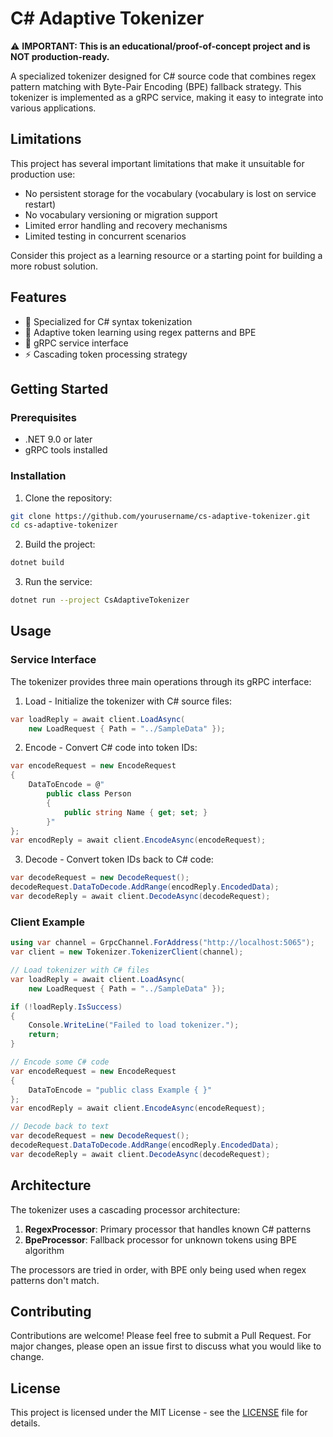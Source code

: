 # C# Adaptive Tokenizer

⚠️ **IMPORTANT: This is an educational/proof-of-concept project and is NOT production-ready.**

A specialized tokenizer designed for C# source code that combines regex pattern matching with Byte-Pair Encoding (BPE) fallback strategy. This tokenizer is implemented as a gRPC service, making it easy to integrate into various applications.

## Limitations

This project has several important limitations that make it unsuitable for production use:

- No persistent storage for the vocabulary (vocabulary is lost on service restart)
- No vocabulary versioning or migration support
- Limited error handling and recovery mechanisms
- Limited testing in concurrent scenarios

Consider this project as a learning resource or a starting point for building a more robust solution.

## Features

- 🎯 Specialized for C# syntax tokenization
- 🔄 Adaptive token learning using regex patterns and BPE
- 📡 gRPC service interface
- ⚡ Cascading token processing strategy

## Getting Started

### Prerequisites

- .NET 9.0 or later
- gRPC tools installed

### Installation

1. Clone the repository:
```bash
git clone https://github.com/yourusername/cs-adaptive-tokenizer.git
cd cs-adaptive-tokenizer
```

2. Build the project:
```bash
dotnet build
```

3. Run the service:
```bash
dotnet run --project CsAdaptiveTokenizer
```

## Usage

### Service Interface

The tokenizer provides three main operations through its gRPC interface:

1. Load - Initialize the tokenizer with C# source files:
```csharp
var loadReply = await client.LoadAsync(
    new LoadRequest { Path = "../SampleData" });
```

2. Encode - Convert C# code into token IDs:
```csharp
var encodeRequest = new EncodeRequest
{
    DataToEncode = @"
        public class Person
        {
            public string Name { get; set; }
        }"
};
var encodReply = await client.EncodeAsync(encodeRequest);
```

3. Decode - Convert token IDs back to C# code:
```csharp
var decodeRequest = new DecodeRequest();
decodeRequest.DataToDecode.AddRange(encodReply.EncodedData);
var decodeReply = await client.DecodeAsync(decodeRequest);
```

### Client Example

```csharp
using var channel = GrpcChannel.ForAddress("http://localhost:5065");
var client = new Tokenizer.TokenizerClient(channel);

// Load tokenizer with C# files
var loadReply = await client.LoadAsync(
    new LoadRequest { Path = "../SampleData" });

if (!loadReply.IsSuccess)
{
    Console.WriteLine("Failed to load tokenizer.");
    return;
}

// Encode some C# code
var encodeRequest = new EncodeRequest
{
    DataToEncode = "public class Example { }"
};
var encodReply = await client.EncodeAsync(encodeRequest);

// Decode back to text
var decodeRequest = new DecodeRequest();
decodeRequest.DataToDecode.AddRange(encodReply.EncodedData);
var decodeReply = await client.DecodeAsync(decodeRequest);
```

## Architecture

The tokenizer uses a cascading processor architecture:

1. **RegexProcessor**: Primary processor that handles known C# patterns
2. **BpeProcessor**: Fallback processor for unknown tokens using BPE algorithm

The processors are tried in order, with BPE only being used when regex patterns don't match.

## Contributing

Contributions are welcome! Please feel free to submit a Pull Request. For major changes, please open an issue first to discuss what you would like to change.

## License

This project is licensed under the MIT License - see the [LICENSE](LICENSE) file for details.

